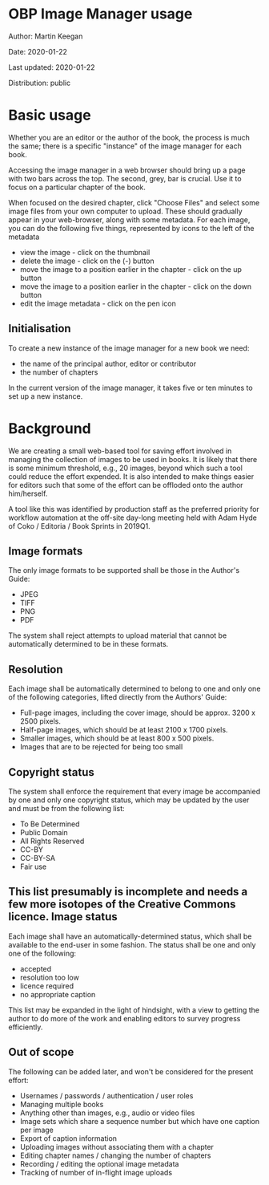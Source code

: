 OBP Image Manager usage
=======================

Author: Martin Keegan

Date: 2020-01-22

Last updated: 2020-01-22

Distribution: public

Basic usage
===========

Whether you are an editor or the author of the book, the process is much
the same; there is a specific "instance" of the image manager for each book.

Accessing the image manager in a web browser should bring up a page with
two bars across the top. The second, grey, bar is crucial. Use it to focus
on a particular chapter of the book.

When focused on the desired chapter, click "Choose Files" and select some
image files from your own computer to upload. These should gradually appear
in your web-browser, along with some metadata. For each image, you can do
the following five things, represented by icons to the left of the
metadata

* view the image - click on the thumbnail
* delete the image - click on the (-) button
* move the image to a position earlier in the chapter - click on the up button
* move the image to a position earlier in the chapter - click on the down button
* edit the image metadata - click on the pen icon

Initialisation
--------------

To create a new instance of the image manager for a new book we need:

* the name of the principal author, editor or contributor
* the number of chapters

In the current version of the image manager, it takes five or ten minutes
to set up a new instance.


Background
==========

We are creating a small web-based tool for saving effort involved in
managing the collection of images to be used in books. It is likely that
there is some minimum threshold, e.g., 20 images, beyond which such a tool
could reduce the effort expended. It is also intended to make things easier
for editors such that some of the effort can be offloded onto the author
him/herself.

A tool like this was identified by production staff as the preferred
priority for workflow automation at the off-site day-long meeting held
with Adam Hyde of Coko / Editoria / Book Sprints in 2019Q1.

Image formats
-------------

The only image formats to be supported shall be those in the Author's Guide:

* JPEG
* TIFF
* PNG
* PDF

The system shall reject attempts to upload material that cannot be
automatically determined to be in these formats.

Resolution
----------

Each image shall be automatically determined to belong to one and only one
of the following categories, lifted directly from the Authors' Guide:

* Full-page images, including the cover image, should be approx. 3200 x 2500
pixels.
* Half-page images, which should be at least 2100 x 1700 pixels.
* Smaller images, which should be at least 800 x 500 pixels.
* Images that are to be rejected for being too small

Copyright status
----------------

The system shall enforce the requirement that every image be accompanied by
one and only one copyright status, which may be updated by the user and must
be from the following list:

* To Be Determined
* Public Domain
* All Rights Reserved
* CC-BY
* CC-BY-SA
* Fair use

This list presumably is incomplete and needs a few more isotopes of
the Creative Commons licence.
Image status
------------

Each image shall have an automatically-determined status, which shall
be available to the end-user in some fashion. The status shall be one
and only one of the following:

* accepted
* resolution too low
* licence required
* no appropriate caption

This list may be expanded in the light of hindsight, with a view to
getting the author to do more of the work and enabling editors to
survey progress efficiently.

Out of scope
------------

The following can be added later, and won't be considered for the present
effort:

* Usernames / passwords / authentication / user roles
* Managing multiple books
* Anything other than images, e.g., audio or video files
* Image sets which share a sequence number but which have one caption per image
* Export of caption information
* Uploading images without associating them with a chapter
* Editing chapter names / changing the number of chapters
* Recording / editing the optional image metadata
* Tracking of number of in-flight image uploads
